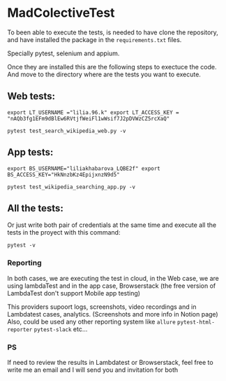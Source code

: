# MadColectiveTest


To been able to execute the tests, is needed to have clone the repository, and have installed the package in the `requirements.txt` files.

Specially pytest, selenium and appium.

Once they are installed this are the following steps to exectuce the code.
And move to the directory where are the tests you want to execute. 

## Web tests:
  
 `export LT_USERNAME ="lilia.96.k" export LT_ACCESS_KEY = "nAQb3fg1EFm9dBlEw6RVtjfWeiFl1wWsif7J2pDVWzCZ5rcXaQ"` 

 `pytest test_search_wikipedia_web.py -v`
 
## App tests: 
`export BS_USERNAME="liliakhabarova_LQBE2f" export BS_ACCESS_KEY="HkNnzbKz4EpijxnzN9d5"`

`pytest test_wikipedia_searching_app.py -v`

## All the tests:

Or just write both pair of credentials at the same time and execute all the tests in the proyect with this command:

`pytest -v`

### Reporting 
In both cases, we are executing the test in cloud, in the Web case, we are using lambdaTest and in the app case, Browserstack (the free version of LambdaTest don't support Mobile app testing) 

This providers supoort logs, screenshots, video recordings and in Lambdatest cases, analytics. (Screenshots and more info in Notion page) 
Also, could be used any other reporting system like `allure`  `pytest-html-reporter`   `pytest-slack` etc...

### PS 
If need to review the results in Lambdatest or Browserstack, feel free to write me an email and I will send you and invitation for both 

